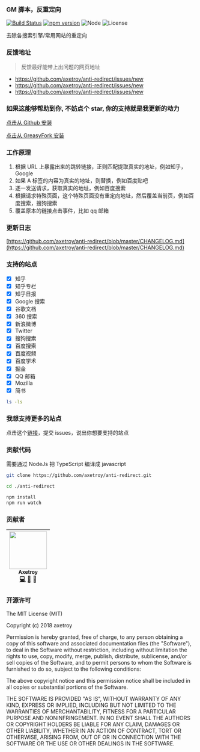 ### GM 脚本，反重定向

[![Build Status](https://travis-ci.org/axetroy/anti-redirect.svg?branch=master)](https://travis-ci.org/axetroy/anti-redirect)
[![npm version](https://badge.fury.io/js/anti-redirect.svg)](https://badge.fury.io/js/anti-redirect)
![Node](https://img.shields.io/badge/node-%3E=6.0-blue.svg?style=flat-square)
![License](https://img.shields.io/badge/license-MIT-green.svg)

去除各搜索引擎/常用网站的重定向

### 反馈地址

> 反馈最好能带上出问题的网页地址

* https://github.com/axetroy/anti-redirect/issues/new
* https://github.com/axetroy/anti-redirect/issues/new
* https://github.com/axetroy/anti-redirect/issues/new

### 如果这能够帮助到你, 不妨点个 star, 你的支持就是我更新的动力

[点击从 Github 安装](https://github.com/axetroy/anti-redirect/raw/gh-pages/anti-redirect.user.js)

[点击从 GreasyFork 安装](https://greasyfork.org/scripts/11915-anti-redirect-typescript/code/anti-redirect.user.js)

### 工作原理

1.  根据 URL 上暴露出来的跳转链接，正则匹配提取真实的地址，例如知乎，Google
2.  如果 A 标签的内容为真实的地址，则替换，例如百度贴吧
3.  逐一发送请求，获取真实的地址，例如百度搜索
4.  根据请求特殊页面，这个特殊页面没有重定向地址，然后覆盖当前页，例如百度搜索，搜狗搜索
5.  覆盖原本的链接点击事件，比如 qq 邮箱

### 更新日志

[https://github.com/axetroy/anti-redirect/blob/master/CHANGELOG.md](https://github.com/axetroy/anti-redirect/blob/master/CHANGELOG.md)

### 支持的站点

* [x] 知乎
* [x] 知乎专栏
* [x] 知乎日报
* [x] Google 搜索
* [x] 谷歌文档
* [x] 360 搜索
* [x] 新浪微博
* [x] Twitter
* [x] 搜狗搜索
* [x] 百度搜索
* [x] 百度视频
* [x] 百度学术
* [x] 掘金
* [x] QQ 邮箱
* [x] Mozilla
* [x] 简书

```bash
ls -ls
```

### 我想支持更多的站点

点击这个[链接](https://github.com/axetroy/anti-redirect/issues/new)，提交 issues，说出你想要支持的站点

### 贡献代码

需要通过 NodeJs 把 TypeScript 编译成 javascript

```bash
git clone https://github.com/axetroy/anti-redirect.git

cd ./anti-redirect

npm install
npm run watch
```

### 贡献者

<!-- ALL-CONTRIBUTORS-LIST:START - Do not remove or modify this section -->

| [<img src="https://avatars1.githubusercontent.com/u/9758711?v=3" width="100px;"/><br /><sub>Axetroy</sub>](http://axetroy.github.io)<br />[💻](https://github.com/axetroyanti-redirect/anti-redirect/commits?author=axetroy) [🐛](https://github.com/axetroyanti-redirect/anti-redirect/issues?q=author%3Aaxetroy) 🎨 |
| :-------------------------------------------------------------------------------------------------------------------------------------------------------------------------------------------------------------------------------------------------------------------------------------------------------------------: |


<!-- ALL-CONTRIBUTORS-LIST:END -->

### 开源许可

The MIT License (MIT)

Copyright (c) 2018 axetroy

Permission is hereby granted, free of charge, to any person obtaining a copy
of this software and associated documentation files (the "Software"), to deal
in the Software without restriction, including without limitation the rights
to use, copy, modify, merge, publish, distribute, sublicense, and/or sell
copies of the Software, and to permit persons to whom the Software is
furnished to do so, subject to the following conditions:

The above copyright notice and this permission notice shall be included in all
copies or substantial portions of the Software.

THE SOFTWARE IS PROVIDED "AS IS", WITHOUT WARRANTY OF ANY KIND, EXPRESS OR
IMPLIED, INCLUDING BUT NOT LIMITED TO THE WARRANTIES OF MERCHANTABILITY,
FITNESS FOR A PARTICULAR PURPOSE AND NONINFRINGEMENT. IN NO EVENT SHALL THE
AUTHORS OR COPYRIGHT HOLDERS BE LIABLE FOR ANY CLAIM, DAMAGES OR OTHER
LIABILITY, WHETHER IN AN ACTION OF CONTRACT, TORT OR OTHERWISE, ARISING FROM,
OUT OF OR IN CONNECTION WITH THE SOFTWARE OR THE USE OR OTHER DEALINGS IN THE
SOFTWARE.
